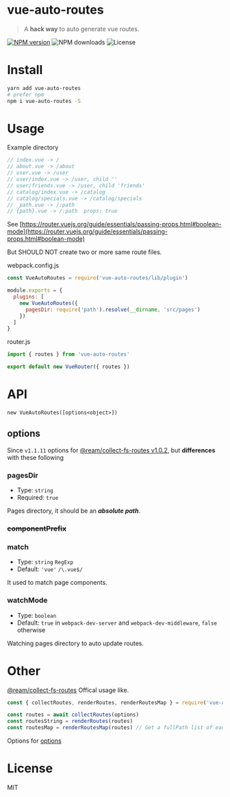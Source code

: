 # vue-auto-routes

> A **hack way** to auto generate vue routes.

[![NPM version](https://flat.badgen.net/npm/v/vue-auto-routes?icon=npm)](https://npmjs.com/package/vue-auto-routes)
![NPM downloads](https://flat.badgen.net/npm/dt/vue-auto-routes?icon=npm)
![License](https://flat.badgen.net/npm/license/vue-auto-routes)

# Install

```bash
yarn add vue-auto-routes
# prefer npm
npm i vue-auto-routes -S
```

# Usage

Example directory

```js
// index.vue -> /
// about.vue -> /about
// user.vue -> /user
// user/index.vue -> /user, child ''
// user/friends.vue -> /user, child 'friends'
// catalog/index.vue -> /catalog
// catalog/specials.vue -> /catalog/specials
// _path.vue -> /:path
// {path}.vue -> /:path  props: true
```

See [https://router.vuejs.org/guide/essentials/passing-props.html#boolean-mode](https://router.vuejs.org/guide/essentials/passing-props.html#boolean-mode)

But SHOULD NOT create two or more same route files.

webpack.config.js

```js
const VueAutoRoutes = require('vue-auto-routes/lib/plugin')

module.exports = {
  plugins: [
    new VueAutoRoutes({
      pagesDir: require('path').resolve(__dirname, 'src/pages')
    })
  ]
}
```

router.js

```js
import { routes } from 'vue-auto-routes'

export default new VueRouter({ routes })
```

# API

`new VueAutoRoutes([options<object>])`

## options
Since `v1.1.11` options for [@ream/collect-fs-routes v1.0.2](https://github.com/ream/collect-fs-routes#optionspagesdir), but **differences** with these following

### pagesDir
- Type: `string`
- Required: `true`

Pages directory, it should be an _**absolute path**_.

### ~~componentPrefix~~

### match
- Type: `string` `RegExp`
- Default: `'vue'` `/\.vue$/`

It used to match page components.

### watchMode
- Type: `boolean`
- Default: `true` in `webpack-dev-server` and `webpack-dev-middleware`, `false` otherwise

Watching pages directory to auto update routes.

# Other
[@ream/collect-fs-routes](https://github.com/ream/collect-fs-routes#optionspagesdir) Offical usage like.

```js
const { collectRoutes, renderRoutes, renderRoutesMap } = require('vue-auto-routes/lib/collect-fs-routes')

const routes = await collectRoutes(options)
const routesString = renderRoutes(routes)
const routesMap = renderRoutesMap(routes) // Get a fullPath list of each route
```

Options for [options](#options)

# License
MIT
